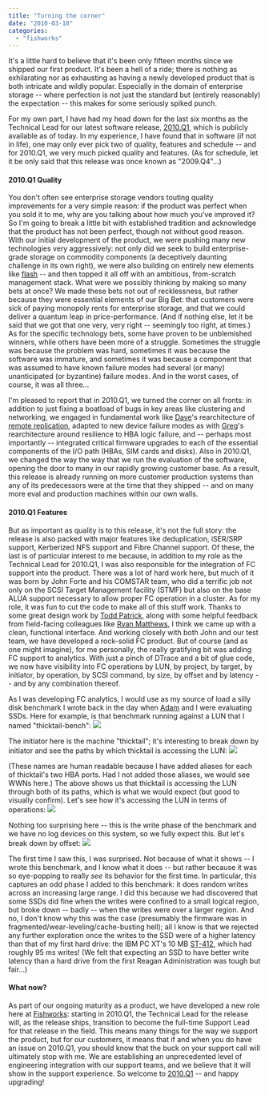 ```yaml
---
title: "Turning the corner"
date: "2010-03-10"
categories: 
  - "fishworks"
---
```


It's a little hard to believe that it's been only fifteen months since we shipped our first product. It's been a hell of a ride; there is nothing as exhilarating nor as exhausting as having a newly developed product that is both intricate and wildly popular. Especially in the domain of enterprise storage -- where perfection is not just the standard but (entirely reasonably) the expectation -- this makes for some seriously spiked punch.

For my own part, I have had my head down for the last six months as the Technical Lead for our latest software release, [2010.Q1](http://blogs.sun.com/fishworks/entry/sun_storage_7000_2010_q1), which is publicly available as of today. In my experience, I have found that in software (if not in life), one may only ever pick two of quality, features and schedule -- and for 2010.Q1, we very much picked quality and features. (As for schedule, let it be only said that this release was once known as "2009.Q4"...)

#### 2010.Q1 Quality

You don't often see enterprise storage vendors touting quality improvements for a very simple reason: if the product was perfect when you sold it to me, why are you talking about how much you've improved it? So I'm going to break a little bit with established tradition and acknowledge that the product has not been perfect, though not without good reason. With our initial development of the product, we were pushing many new technologies very aggressively: not only did we seek to build enterprise-grade storage on commodity components (a deceptively daunting challenge in its own right), we were also building on entirely new elements like [flash](http://blogs.sun.com/ahl/entry/flash_hybrid_pools_and_future) -- and then topped it all off with an ambitious, from-scratch management stack. What were we possibly thinking by making so many bets at once? We made these bets not out of recklessness, but rather because they were essential elements of our Big Bet: that customers were sick of paying monopoly rents for enterprise storage, and that we could deliver a quantum leap in price-performance. (And if nothing else, let it be said that we got that one very, very right -- seemingly too right, at times.) As for the specific technology bets, some have proven to be unblemished winners, while others have been more of a struggle. Sometimes the struggle was because the problem was hard, sometimes it was because the software was immature, and sometimes it was because a component that was assumed to have known failure modes had several (or many) unanticipated (or byzantine) failure modes. And in the worst cases, of course, it was all three...

I'm pleased to report that in 2010.Q1, we turned the corner on all fronts: in addition to just fixing a boatload of bugs in key areas like clustering and networking, we engaged in fundamental work like [Dave](http://blogs.sun.com/dap/)'s rearchitecture of [remote replication](http://blogs.sun.com/dap/entry/replication), adapted to new device failure modes as with [Greg](http://blogs.sun.com/greg/)'s rearchitecture around resilience to HBA logic failure, and -- perhaps most importantly -- integrated critical firmware upgrades to each of the essential components of the I/O path (HBAs, SIM cards and disks). Also in 2010.Q1, we changed the way the way that we run the evaluation of the software, opening the door to many in our rapidly growing customer base. As a result, this release is already running on more customer production systems than any of its predecessors were at the time that they shipped -- and on many more eval and production machines within our own walls.

#### 2010.Q1 Features

But as important as quality is to this release, it's not the full story: the release is also packed with major features like deduplication, iSER/SRP support, Kerberized NFS support and Fibre Channel support. Of these, the last is of particular interest to me because, in addition to my role as the Technical Lead for 2010.Q1, I was also responsible for the integration of FC support into the product. There was a lot of hard work here, but much of it was born by John Forte and his COMSTAR team, who did a terrific job not only on the SCSI Target Management facility (STMF) but also on the base ALUA support necessary to allow proper FC operation in a cluster. As for my role, it was fun to cut the code to make all of this stuff work. Thanks to some great design work by [Todd Patrick](http://blogs.sun.com/tmp/), along with some helpful feedback from field-facing colleagues like [Ryan Matthews](http://blogs.sun.com/rdm/), I think we came up with a clean, functional interface. And working closely with both John and our test team, we have developed a rock-solid FC product. But of course (and as one might imagine), for me personally, the really gratifying bit was adding FC support to analytics. With just a pinch of DTrace and a bit of glue code, we now have visibility into FC operations by LUN, by project, by target, by initiator, by operation, by SCSI command, by size, by offset and by latency -- and by any combination thereof.

As I was developing FC analytics, I would use as my source of load a silly disk benchmark I wrote back in the day when [Adam](http://blogs.sun.com/ahl) and I were evaluating SSDs. Here for example, is that benchmark running against a LUN that I named "thicktail-bench": ![](http://dtrace.org/resources/bmc/fc-ops-lun.png)

The initiator here is the machine "thicktail"; it's interesting to break down by initiator and see the paths by which thicktail is accessing the LUN: ![](http://dtrace.org/resources/bmc/fc-ops-initiator.png)

(These names are human readable because I have added aliases for each of thicktail's two HBA ports. Had I not added those aliases, we would see WWNs here.) The above shows us that thicktail is accessing the LUN through both of its paths, which is what we would expect (but good to visually confirm). Let's see how it's accessing the LUN in terms of operations: ![](http://dtrace.org/resources/bmc/fc-ops-type.png)

Nothing too surprising here -- this is the write phase of the benchmark and we have no log devices on this system, so we fully expect this. But let's break down by offset: ![](http://dtrace.org/resources/bmc/fc-ops-offset.png)

The first time I saw this, I was surprised. Not because of what it shows -- I wrote this benchmark, and I know what it does -- but rather because it was so eye-popping to really _see_ its behavior for the first time. In particular, this captures an odd phase I added to this benchmark: it does random writes across an increasing large range. I did this because we had discovered that some SSDs did fine when the writes were confined to a small logical region, but broke down -- badly -- when the writes were over a larger region. And no, I don't know why this was the case (presumably the firmware was in fragmented/wear-leveling/cache-busting hell); all I know is that we rejected any further exploration once the writes to the SSD were of a higher latency than that of my first hard drive: the IBM PC XT's 10 MB [ST-412](http://en.wikipedia.org/wiki/ST-412), which had roughly 95 ms writes! (We felt that expecting an SSD to have better write latency than a hard drive from the first Reagan Administration was tough but fair...)

#### What now?

As part of our ongoing maturity as a product, we have developed a new role here at [Fishworks](http://blogs.sun.com/fishworks): starting in 2010.Q1, the Technical Lead for the release will, as the release ships, transition to become the full-time Support Lead for that release in the field. This means many things for the way we support the product, but for our customers, it means that if and when you do have an issue on 2010.Q1, you should know that the buck on your support call will ultimately stop with me. We are establishing an unprecedented level of engineering integration with our support teams, and we believe that it will show in the support experience. So welcome to [2010.Q1](http://blogs.sun.com/fishworks/entry/sun_storage_7000_2010_q1) -- and happy upgrading!
